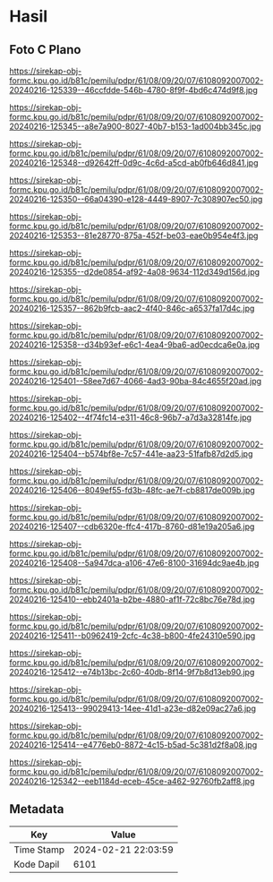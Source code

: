 # Hasil

## Foto C Plano

https://sirekap-obj-formc.kpu.go.id/b81c/pemilu/pdpr/61/08/09/20/07/6108092007002-20240216-125339--46ccfdde-546b-4780-8f9f-4bd6c474d9f8.jpg

https://sirekap-obj-formc.kpu.go.id/b81c/pemilu/pdpr/61/08/09/20/07/6108092007002-20240216-125345--a8e7a900-8027-40b7-b153-1ad004bb345c.jpg

https://sirekap-obj-formc.kpu.go.id/b81c/pemilu/pdpr/61/08/09/20/07/6108092007002-20240216-125348--d92642ff-0d9c-4c6d-a5cd-ab0fb646d841.jpg

https://sirekap-obj-formc.kpu.go.id/b81c/pemilu/pdpr/61/08/09/20/07/6108092007002-20240216-125350--66a04390-e128-4449-8907-7c308907ec50.jpg

https://sirekap-obj-formc.kpu.go.id/b81c/pemilu/pdpr/61/08/09/20/07/6108092007002-20240216-125353--81e28770-875a-452f-be03-eae0b954e4f3.jpg

https://sirekap-obj-formc.kpu.go.id/b81c/pemilu/pdpr/61/08/09/20/07/6108092007002-20240216-125355--d2de0854-af92-4a08-9634-112d349d156d.jpg

https://sirekap-obj-formc.kpu.go.id/b81c/pemilu/pdpr/61/08/09/20/07/6108092007002-20240216-125357--862b9fcb-aac2-4f40-846c-a6537fa17d4c.jpg

https://sirekap-obj-formc.kpu.go.id/b81c/pemilu/pdpr/61/08/09/20/07/6108092007002-20240216-125358--d34b93ef-e6c1-4ea4-9ba6-ad0ecdca6e0a.jpg

https://sirekap-obj-formc.kpu.go.id/b81c/pemilu/pdpr/61/08/09/20/07/6108092007002-20240216-125401--58ee7d67-4066-4ad3-90ba-84c4655f20ad.jpg

https://sirekap-obj-formc.kpu.go.id/b81c/pemilu/pdpr/61/08/09/20/07/6108092007002-20240216-125402--4f74fc14-e311-46c8-96b7-a7d3a32814fe.jpg

https://sirekap-obj-formc.kpu.go.id/b81c/pemilu/pdpr/61/08/09/20/07/6108092007002-20240216-125404--b574bf8e-7c57-441e-aa23-51fafb87d2d5.jpg

https://sirekap-obj-formc.kpu.go.id/b81c/pemilu/pdpr/61/08/09/20/07/6108092007002-20240216-125406--8049ef55-fd3b-48fc-ae7f-cb8817de009b.jpg

https://sirekap-obj-formc.kpu.go.id/b81c/pemilu/pdpr/61/08/09/20/07/6108092007002-20240216-125407--cdb6320e-ffc4-417b-8760-d81e19a205a6.jpg

https://sirekap-obj-formc.kpu.go.id/b81c/pemilu/pdpr/61/08/09/20/07/6108092007002-20240216-125408--5a947dca-a106-47e6-8100-31694dc9ae4b.jpg

https://sirekap-obj-formc.kpu.go.id/b81c/pemilu/pdpr/61/08/09/20/07/6108092007002-20240216-125410--ebb2401a-b2be-4880-af1f-72c8bc76e78d.jpg

https://sirekap-obj-formc.kpu.go.id/b81c/pemilu/pdpr/61/08/09/20/07/6108092007002-20240216-125411--b0962419-2cfc-4c38-b800-4fe24310e590.jpg

https://sirekap-obj-formc.kpu.go.id/b81c/pemilu/pdpr/61/08/09/20/07/6108092007002-20240216-125412--e74b13bc-2c60-40db-8f14-9f7b8d13eb90.jpg

https://sirekap-obj-formc.kpu.go.id/b81c/pemilu/pdpr/61/08/09/20/07/6108092007002-20240216-125413--99029413-14ee-41d1-a23e-d82e09ac27a6.jpg

https://sirekap-obj-formc.kpu.go.id/b81c/pemilu/pdpr/61/08/09/20/07/6108092007002-20240216-125414--e4776eb0-8872-4c15-b5ad-5c381d2f8a08.jpg

https://sirekap-obj-formc.kpu.go.id/b81c/pemilu/pdpr/61/08/09/20/07/6108092007002-20240216-125342--eeb1184d-eceb-45ce-a462-92760fb2aff8.jpg


## Metadata

| Key        | Value               |
| ---------- | ------------------- |
| Time Stamp | 2024-02-21 22:03:59 |
| Kode Dapil | 6101                |



